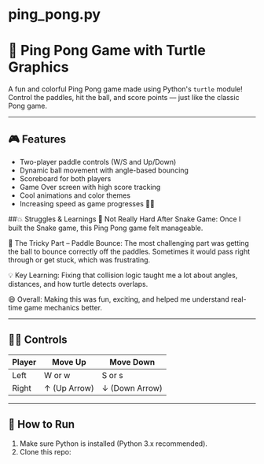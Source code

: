 # ping_pong.py
# 🏓 Ping Pong Game with Turtle Graphics

A fun and colorful Ping Pong game made using Python's `turtle` module!  
Control the paddles, hit the ball, and score points — just like the classic Pong game.

---

## 🎮 Features

- Two-player paddle controls (W/S and Up/Down)
- Dynamic ball movement with angle-based bouncing
- Scoreboard for both players
- Game Over screen with high score tracking
- Cool animations and color themes
- Increasing speed as game progresses 🏃‍♂️

##💥 Struggles & Learnings
🎯 Not Really Hard After Snake Game:
Once I built the Snake game, this Ping Pong game felt manageable.

🤯 The Tricky Part – Paddle Bounce:
The most challenging part was getting the ball to bounce correctly off the paddles. Sometimes it would pass right through or get stuck, which was frustrating.

💡 Key Learning:
Fixing that collision logic taught me a lot about angles, distances, and how turtle detects overlaps.

😄 Overall:
Making this was fun, exciting, and helped me understand real-time game mechanics better.

---

## 🧑‍💻 Controls

| Player | Move Up | Move Down |
|--------|---------|-----------|
| Left   | W or w  | S or s    |
| Right  | ↑ (Up Arrow) | ↓ (Down Arrow) |

---

## 🚀 How to Run

1. Make sure Python is installed (Python 3.x recommended).
2. Clone this repo:

 
